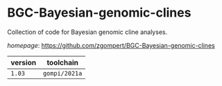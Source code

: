 # BGC-Bayesian-genomic-clines

Collection of code for Bayesian genomic cline analyses.

*homepage*: <https://github.com/zgompert/BGC-Bayesian-genomic-clines>

version | toolchain
--------|----------
``1.03`` | ``gompi/2021a``
